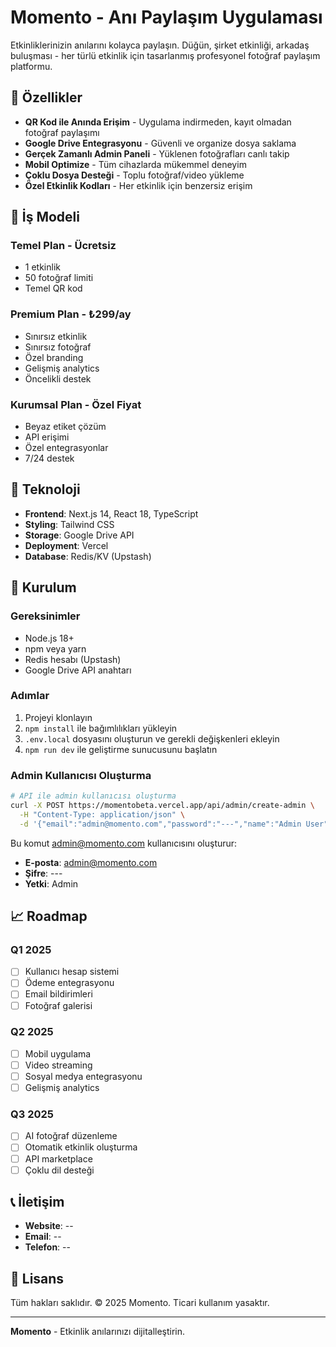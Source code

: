 # Momento - Anı Paylaşım Uygulaması

Etkinliklerinizin anılarını kolayca paylaşın. Düğün, şirket etkinliği, arkadaş buluşması - her türlü etkinlik için tasarlanmış profesyonel fotoğraf paylaşım platformu.

## 🎯 Özellikler

- **QR Kod ile Anında Erişim** - Uygulama indirmeden, kayıt olmadan fotoğraf paylaşımı
- **Google Drive Entegrasyonu** - Güvenli ve organize dosya saklama
- **Gerçek Zamanlı Admin Paneli** - Yüklenen fotoğrafları canlı takip
- **Mobil Optimize** - Tüm cihazlarda mükemmel deneyim
- **Çoklu Dosya Desteği** - Toplu fotoğraf/video yükleme
- **Özel Etkinlik Kodları** - Her etkinlik için benzersiz erişim

## 🏢 İş Modeli

### Temel Plan - Ücretsiz
- 1 etkinlik
- 50 fotoğraf limiti
- Temel QR kod

### Premium Plan - ₺299/ay
- Sınırsız etkinlik
- Sınırsız fotoğraf
- Özel branding
- Gelişmiş analytics
- Öncelikli destek

### Kurumsal Plan - Özel Fiyat
- Beyaz etiket çözüm
- API erişimi
- Özel entegrasyonlar
- 7/24 destek

## 🚀 Teknoloji

- **Frontend**: Next.js 14, React 18, TypeScript
- **Styling**: Tailwind CSS
- **Storage**: Google Drive API
- **Deployment**: Vercel
- **Database**: Redis/KV (Upstash)

## 🔧 Kurulum

### Gereksinimler
- Node.js 18+
- npm veya yarn
- Redis hesabı (Upstash)
- Google Drive API anahtarı

### Adımlar
1. Projeyi klonlayın
2. `npm install` ile bağımlılıkları yükleyin
3. `.env.local` dosyasını oluşturun ve gerekli değişkenleri ekleyin
4. `npm run dev` ile geliştirme sunucusunu başlatın

### Admin Kullanıcısı Oluşturma
```bash
# API ile admin kullanıcısı oluşturma
curl -X POST https://momentobeta.vercel.app/api/admin/create-admin \
  -H "Content-Type: application/json" \
  -d '{"email":"admin@momento.com","password":"---","name":"Admin User"}'
```

Bu komut admin@momento.com kullanıcısını oluşturur:
- **E-posta**: admin@momento.com
- **Şifre**: ---
- **Yetki**: Admin

## 📈 Roadmap

### Q1 2025
- [ ] Kullanıcı hesap sistemi
- [ ] Ödeme entegrasyonu
- [ ] Email bildirimleri
- [ ] Fotoğraf galerisi

### Q2 2025
- [ ] Mobil uygulama
- [ ] Video streaming
- [ ] Sosyal medya entegrasyonu
- [ ] Gelişmiş analytics

### Q3 2025
- [ ] AI fotoğraf düzenleme
- [ ] Otomatik etkinlik oluşturma
- [ ] API marketplace
- [ ] Çoklu dil desteği

## 📞 İletişim

- **Website**: --
- **Email**: --
- **Telefon**: --

## 📄 Lisans

Tüm hakları saklıdır. © 2025 Momento. Ticari kullanım yasaktır.

---

**Momento** - Etkinlik anılarınızı dijitalleştirin.
